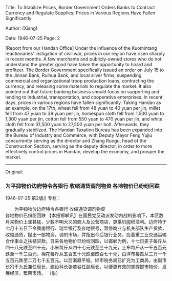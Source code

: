 Title: To Stabilize Prices, Border Government Orders Banks to Contract Currency and Regulate Supplies; Prices in Various Regions Have Fallen Significantly

Author: (Xiang)

Date: 1946-07-25
Page: 2

[Report from our Handan Office] Under the influence of the Kuomintang reactionaries' instigation of civil war, prices in our region have risen sharply in recent months. A few merchants and publicly-owned stores who do not understand the greater good have taken the opportunity to hoard and profiteer. The Border Government specifically issued an order on July 15 to the Jinnan Bank, Ruihua Bank, and local silver firms, suspending commercial and organizational troop production loans, contracting the currency, and releasing some materials to regulate the market. It also pointed out that future banking business should focus on supporting and lending to industrial, transportation, and cooperative enterprises. In recent days, prices in various regions have fallen significantly. Taking Handan as an example, on the 17th, wheat fell from 48 yuan to 40 yuan per jin, millet fell from 47 yuan to 39 yuan per jin, homespun cloth fell from 1,500 yuan to 1,300 yuan per jin, cotton fell from 550 yuan to 470 yuan per jin, and white cloth fell from 31,500 yuan to 27,500 yuan per bolt. Afterwards, they gradually stabilized. The Handan Taxation Bureau has been expanded into the Bureau of Industry and Commerce, with Deputy Mayor Feng Yujiu concurrently serving as the director and Zhang Ruogu, head of the Construction Section, serving as the deputy director, in order to more effectively control prices in Handan, develop the economy, and prosper the market.



<hr /> 

Original: 


### 为平抑物价边府特令各银行  收缩通货调剂物资  各地物价已纷纷回跌

1946-07-25
第2版()
专栏：

　　为平抑物价边府特令各银行
    收缩通货调剂物资     
    各地物价已纷纷回跌
    【本报邯郸讯】在国民党反动派发动内战的影响下，本区数月来物价上涨甚猛，少数不明大义的商人及公营商店，更乘机囤积渔利。边府特于七月十五日下令冀南银行、瑞华银行及各地银号，暂停商业与机关部队生产贷款，收缩通货，抛出一部物资，调剂市场，并指出今后银行业务，应着重工业交通运输合作事业之扶植贷款。日来各地物价已纷纷回跌，以邯郸为例，十七日麦子每斤从四十八元跌至四十元，小米每斤从四十七元跌至三十九元，土布每斤从一千五百元跌至一千三百元，棉花每斤从五百五十元跌至四百七十元，白洋布每匹从三万一千五百元跌至二万七千五百元。以后渐趋平稳。邯市税务局已扩充为工商局，由副市长冯于九氏兼任局长，建设科长张若谷任副局长，以便更有效的掌握邯市物价，发展经济，繁荣市场。
                                              （象）
